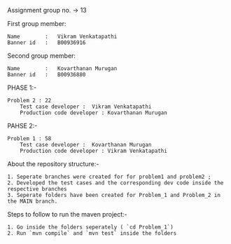 Assignment group no. -> 13	

First group member:

    Name        :   Vikram Venkatapathi
    Banner id   :   B00936916	


Second group member:

    Name        :   Kovarthanan Murugan
    Banner id   :	B00936880 

PHASE 1:-

    Problem 2 : 22	
        Test case developer :  Vikram Venkatapathi
        Production code developer : Kovarthanan Murugan

PAHSE 2:-

    Problem 1 : 58						
        Test case developer :  Kovarthanan Murugan
        Production code developer : Vikram Venkatapathi

About the repository structure:-

    1. Seperate branches were created for for problem1 and problem2 ; 
    2. Developed the test cases and the corresponding dev code inside the respective branches
    3. Seperate folders have been created for Problem_1 and Problem_2 in the MAIN branch.

Steps to follow to run the maven project:-

    1. Go inside the folders seperately ( `cd Problem_1`)
    2. Run `mvn compile` and `mvn test` inside the folders  
